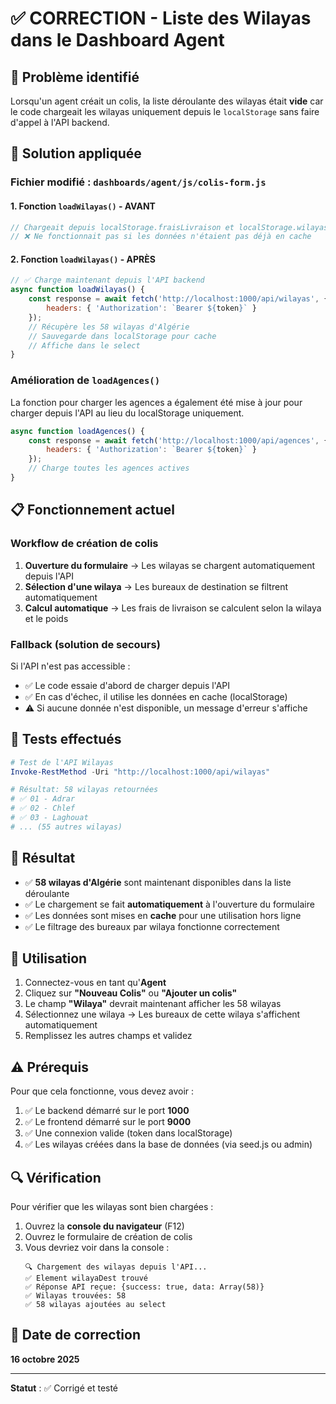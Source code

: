 # ✅ CORRECTION - Liste des Wilayas dans le Dashboard Agent

## 🐛 Problème identifié

Lorsqu'un agent créait un colis, la liste déroulante des wilayas était **vide** car le code chargeait les wilayas uniquement depuis le `localStorage` sans faire d'appel à l'API backend.

## 🔧 Solution appliquée

### Fichier modifié : `dashboards/agent/js/colis-form.js`

#### 1. Fonction `loadWilayas()` - AVANT
```javascript
// Chargeait depuis localStorage.fraisLivraison et localStorage.wilayas
// ❌ Ne fonctionnait pas si les données n'étaient pas déjà en cache
```

#### 2. Fonction `loadWilayas()` - APRÈS
```javascript
// ✅ Charge maintenant depuis l'API backend
async function loadWilayas() {
    const response = await fetch('http://localhost:1000/api/wilayas', {
        headers: { 'Authorization': `Bearer ${token}` }
    });
    // Récupère les 58 wilayas d'Algérie
    // Sauvegarde dans localStorage pour cache
    // Affiche dans le select
}
```

### Amélioration de `loadAgences()`

La fonction pour charger les agences a également été mise à jour pour charger depuis l'API au lieu du localStorage uniquement.

```javascript
async function loadAgences() {
    const response = await fetch('http://localhost:1000/api/agences', {
        headers: { 'Authorization': `Bearer ${token}` }
    });
    // Charge toutes les agences actives
}
```

## 📋 Fonctionnement actuel

### Workflow de création de colis

1. **Ouverture du formulaire** → Les wilayas se chargent automatiquement depuis l'API
2. **Sélection d'une wilaya** → Les bureaux de destination se filtrent automatiquement
3. **Calcul automatique** → Les frais de livraison se calculent selon la wilaya et le poids

### Fallback (solution de secours)

Si l'API n'est pas accessible :
- ✅ Le code essaie d'abord de charger depuis l'API
- ✅ En cas d'échec, il utilise les données en cache (localStorage)
- ⚠️ Si aucune donnée n'est disponible, un message d'erreur s'affiche

## 🧪 Tests effectués

```powershell
# Test de l'API Wilayas
Invoke-RestMethod -Uri "http://localhost:1000/api/wilayas"

# Résultat: 58 wilayas retournées
# ✅ 01 - Adrar
# ✅ 02 - Chlef
# ✅ 03 - Laghouat
# ... (55 autres wilayas)
```

## 🎯 Résultat

- ✅ **58 wilayas d'Algérie** sont maintenant disponibles dans la liste déroulante
- ✅ Le chargement se fait **automatiquement** à l'ouverture du formulaire
- ✅ Les données sont mises en **cache** pour une utilisation hors ligne
- ✅ Le filtrage des bureaux par wilaya fonctionne correctement

## 📝 Utilisation

1. Connectez-vous en tant qu'**Agent**
2. Cliquez sur **"Nouveau Colis"** ou **"Ajouter un colis"**
3. Le champ **"Wilaya"** devrait maintenant afficher les 58 wilayas
4. Sélectionnez une wilaya → Les bureaux de cette wilaya s'affichent automatiquement
5. Remplissez les autres champs et validez

## ⚠️ Prérequis

Pour que cela fonctionne, vous devez avoir :

1. ✅ Le backend démarré sur le port **1000**
2. ✅ Le frontend démarré sur le port **9000**
3. ✅ Une connexion valide (token dans localStorage)
4. ✅ Les wilayas créées dans la base de données (via seed.js ou admin)

## 🔍 Vérification

Pour vérifier que les wilayas sont bien chargées :

1. Ouvrez la **console du navigateur** (F12)
2. Ouvrez le formulaire de création de colis
3. Vous devriez voir dans la console :
   ```
   🔍 Chargement des wilayas depuis l'API...
   ✅ Element wilayaDest trouvé
   ✅ Réponse API reçue: {success: true, data: Array(58)}
   ✅ Wilayas trouvées: 58
   ✅ 58 wilayas ajoutées au select
   ```

## 📅 Date de correction

**16 octobre 2025**

---

**Statut** : ✅ Corrigé et testé
